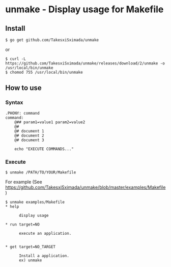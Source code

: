 # unmake - Display usage for Makefile


## Install

```
$ go get github.com/TakesxiSximada/unmake
```

or 

```
$ curl -L https://github.com/TakesxiSximada/unmake/releases/download/2/unmake -o /usr/local/bin/unmake
$ chomod 755 /usr/local/bin/unmake
```

## How to use

### Syntax

```
.PHONY: command
command:
    @## param1=value1 param2=value2
    @#
    @# document 1
    @# document 2
    @# document 3

    echo "EXECUTE COMMANDS..."
```

### Execute

```
$ unmake /PATH/TO/YOUR/Makefile
```

For example (See https://github.com/TakesxiSximada/unmake/blob/master/examples/Makefile)

```
$ unmake examples/Makefile
* help

      display usage

* run target=NO

      execute an application.


* get target=NO_TARGET

      Install a application.
      ex) unmake

```
